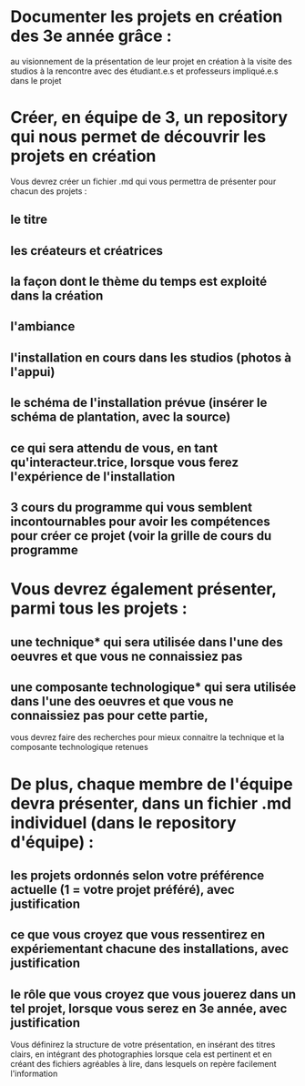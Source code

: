 # Documenter les projets en création des 3e année grâce :

 au visionnement de la présentation de leur projet en création
 à la visite des studios
 à la rencontre avec des étudiant.e.s et professeurs impliqué.e.s dans le projet

# Créer, en équipe de 3, un repository qui nous permet de découvrir les projets en création
Vous devrez créer un fichier .md qui vous permettra de présenter pour chacun des projets :

## le titre

## les créateurs et créatrices

## la façon dont le thème du temps est exploité dans la création

## l'ambiance

## l'installation en cours dans les studios (photos à l'appui)

## le schéma de l'installation prévue (insérer le schéma de plantation, avec la source)

## ce qui sera attendu de vous, en tant qu'interacteur.trice, lorsque vous ferez l'expérience de l'installation

## 3 cours du programme qui vous semblent incontournables pour avoir les compétences pour créer ce projet (voir la grille de cours du programme

# Vous devrez également présenter, parmi tous les projets :

## une technique* qui sera utilisée dans l'une des oeuvres et que vous ne connaissiez pas

## une composante technologique* qui sera utilisée dans l'une des oeuvres et que vous ne connaissiez pas pour cette partie, 
vous devrez faire des recherches pour mieux connaitre la technique et la composante technologique retenues

# De plus, chaque membre de l'équipe devra présenter, dans un fichier .md individuel (dans le repository d'équipe) :

## les projets ordonnés selon votre préférence actuelle (1 = votre projet préféré), avec justification

## ce que vous croyez que vous ressentirez en expériementant chacune des installations, avec justification

## le rôle que vous croyez que vous jouerez dans un tel projet, lorsque vous serez en 3e année, avec justification

Vous définirez la structure de votre présentation, en insérant des titres clairs, en intégrant des photographies 
lorsque cela est pertinent et en créant des fichiers agréables à lire, dans lesquels on repère facilement l'information
